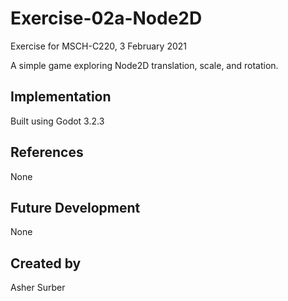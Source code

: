 # Exercise-02a-Node2D
Exercise for MSCH-C220, 3 February 2021

A simple game exploring Node2D translation, scale, and rotation.

## Implementation
Built using Godot 3.2.3

## References
None

## Future Development
None

## Created by 
Asher Surber
